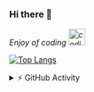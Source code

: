 ### Hi there 👋
<p><em>Enjoy of coding <img src="https://media.giphy.com/media/WUlplcMpOCEmTGBtBW/giphy.gif" width="30" alt="coding cat"></em></p>

[![Top Langs](https://github-readme-stats.vercel.app/api/top-langs/?username=temu4&layout=compact)](https://github.com/Temu4?tab=repositories)

<details>
  <summary>⚡ GitHub Activity</summary>
  <img src="https://github-readme-stats.vercel.app/api?username=temu4&show_icons=true" alt="Temu4's GitHub stats"/>
</details>

<!--
**Temu4/Temu4** is a ✨ _special_ ✨ repository because its `README.md` (this file) appears on your GitHub profile.

Here are some ideas to get you started:

- 🔭 I’m currently working on ...
- 🌱 I’m currently learning ...
- 👯 I’m looking to collaborate on ...
- 🤔 I’m looking for help with ...
- 💬 Ask me about ...
- 📫 How to reach me: ...
- 😄 Pronouns: ...
- ⚡ Fun fact: ...
-->
